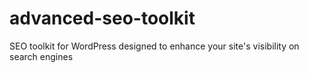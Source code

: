 # advanced-seo-toolkit
SEO toolkit for WordPress designed to enhance your site's visibility on search engines
